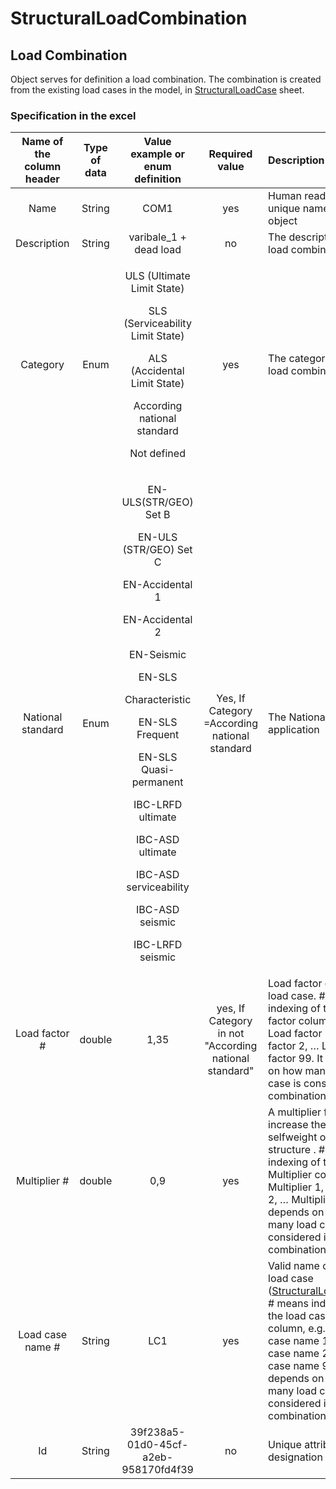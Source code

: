 # StructuralLoadCombination

## Load Combination

Object serves for definition a load combination. The combination is created from the existing load cases in the model, in [StructuralLoadCase](structuralloadcase.md#load-case) sheet.

### Specification in the excel

<table>
  <thead>
    <tr>
      <th style="text-align:center">Name of the column header</th>
      <th style="text-align:center">Type of data</th>
      <th style="text-align:center">Value example or enum definition</th>
      <th style="text-align:center">Required value</th>
      <th style="text-align:left">Description</th>
    </tr>
  </thead>
  <tbody>
    <tr>
      <td style="text-align:center">Name</td>
      <td style="text-align:center">String</td>
      <td style="text-align:center">COM1</td>
      <td style="text-align:center">yes</td>
      <td style="text-align:left">Human readable unique name of the object</td>
    </tr>
    <tr>
      <td style="text-align:center">Description</td>
      <td style="text-align:center">String</td>
      <td style="text-align:center">varibale_1 + dead load</td>
      <td style="text-align:center">no</td>
      <td style="text-align:left">The description of the load combination</td>
    </tr>
    <tr>
      <td style="text-align:center">Category</td>
      <td style="text-align:center">Enum</td>
      <td style="text-align:center">
        <p>ULS (Ultimate Limit State)</p>
        <p></p>
        <p>SLS (Serviceability Limit State)</p>
        <p></p>
        <p>ALS (Accidental Limit State)</p>
        <p></p>
        <p>According national standard</p>
        <p></p>
        <p>Not defined</p>
      </td>
      <td style="text-align:center">yes</td>
      <td style="text-align:left">The category of the load combination</td>
    </tr>
    <tr>
      <td style="text-align:center">National standard</td>
      <td style="text-align:center">Enum</td>
      <td style="text-align:center">
        <p>EN-ULS(STR/GEO) Set B</p>
        <p></p>
        <p>EN-ULS (STR/GEO) Set C</p>
        <p></p>
        <p>EN-Accidental 1</p>
        <p></p>
        <p>EN-Accidental 2</p>
        <p></p>
        <p>EN-Seismic</p>
        <p>EN-SLS</p>
        <p></p>
        <p>Characteristic</p>
        <p></p>
        <p>EN-SLS Frequent</p>
        <p></p>
        <p>EN-SLS Quasi-permanent</p>
        <p></p>
        <p>IBC-LRFD ultimate</p>
        <p></p>
        <p>IBC-ASD ultimate</p>
        <p></p>
        <p>IBC-ASD serviceability</p>
        <p></p>
        <p>IBC-ASD seismic</p>
        <p></p>
        <p>IBC-LRFD seismic</p>
      </td>
      <td style="text-align:center">Yes, If Category =According national standard</td>
      <td style="text-align:left">The National code application</td>
    </tr>
    <tr>
      <td style="text-align:center">Load factor #</td>
      <td style="text-align:center">double</td>
      <td style="text-align:center">1,35</td>
      <td style="text-align:center">yes, If Category in not &quot;According national standard&quot;</td>
      <td
      style="text-align:left">Load factor of the load case. # means indexing of the Load factor column,
        e.g. Load factor 1, Load factor 2, &#x2026; Load factor 99. It depends
        on how many load case is considered in combination.</td>
    </tr>
    <tr>
      <td style="text-align:center">Multiplier #</td>
      <td style="text-align:center">double</td>
      <td style="text-align:center">0,9</td>
      <td style="text-align:center">yes</td>
      <td style="text-align:left">A multiplier for e.g. increase the selfweight of the structure . # means
        indexing of the Multiplier column, e.g. Multiplier 1, Multiplier 2, &#x2026;
        Multiplier 99. It depends on how many load case is considered in combination.</td>
    </tr>
    <tr>
      <td style="text-align:center">Load case name #</td>
      <td style="text-align:center">String</td>
      <td style="text-align:center">LC1</td>
      <td style="text-align:center">yes</td>
      <td style="text-align:left">Valid name of the load case (<a href="structuralloadcase.md#load-case">StructuralLoadCase</a>).
        # means indexing of the load case name column, e.g. Load case name 1, Load
        case name 2, &#x2026; load case name 99. It depends on how many load case
        is considered in combination.</td>
    </tr>
    <tr>
      <td style="text-align:center">Id</td>
      <td style="text-align:center">String</td>
      <td style="text-align:center">39f238a5-01d0-45cf-a2eb-958170fd4f39</td>
      <td style="text-align:center">no</td>
      <td style="text-align:left">Unique attribute designation</td>
    </tr>
  </tbody>
</table>

